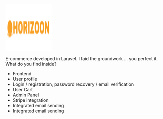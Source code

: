 <!-- ![Alt text](./public/images/horizoon-logo.svg) -->
<p style="overflow: hidden">
 <img src="./public/images/horizoon-logo.svg" width="150" height="150">
</p>

E-commerce developed in Laravel. I laid the groundwork ... you perfect it.
What do you find inside?
<ul>
    <li>
        <a>Frontend</a>
    </li>
    <li>
        <a>User profile</a>
    </li>
     <li>
        <a> Login / registration,
        password recovery / 
        email verification</a>
    </li>
    <li>
        <a>User Cart</a>
    </li>
     <li>
        <a>Admin Panel</a>
    </li>
     <li>
        <a>Stripe integration</a>
    </li>
    <li>
        <a>Integrated email sending</a>
    </li>
    <li>
        <a>Integrated email sending</a>
    </li>
</ul>

